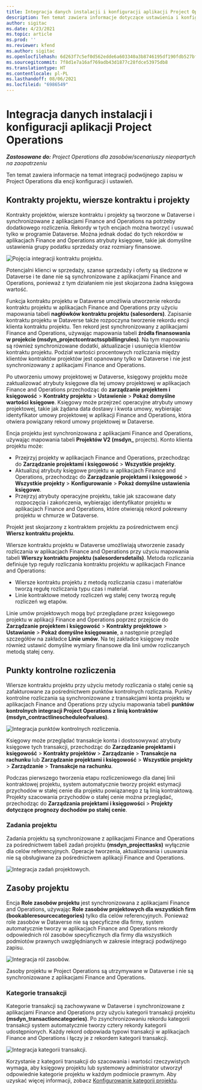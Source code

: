 ```yaml
---
title: Integracja danych instalacji i konfiguracji aplikacji Project Operations
description: Ten temat zawiera informacje dotyczące ustawienia i konfigurowania mapowania podwójnego zapisu w Project Operations.
author: sigitac
ms.date: 4/23/2021
ms.topic: article
ms.prod: ''
ms.reviewer: kfend
ms.author: sigitac
ms.openlocfilehash: 6d263f7c5ef0d562edde6a603340a3b8746195df190fdb527bfa40297f68eed2
ms.sourcegitcommit: 7f8d1e7a16af769adb43d1877c28fdce53975db8
ms.translationtype: HT
ms.contentlocale: pl-PL
ms.lasthandoff: 08/06/2021
ms.locfileid: "6986549"
---
```

# <a name="project-operations-setup-and-configuration-data-integration"></a>Integracja danych instalacji i konfiguracji aplikacji Project Operations

_**Zastosowane do:** Project Operations dla zasobów/scenariuszy nieopartych na zaopatrzeniu_

Ten temat zawiera informacje na temat integracji podwójnego zapisu w Project Operations dla encji konfiguracji i ustawień.

## <a name="project-contracts-contract-lines-and-projects"></a>Kontrakty projektu, wiersze kontraktu i projekty

Kontrakty projektów, wiersze kontraktu i projekty są tworzone w Dataverse i synchronizowane z aplikacjami Finance and Operations na potrzeby dodatkowego rozliczenia. Rekordy w tych encjach można tworzyć i usuwać tylko w programie Dataverse. Można jednak dodać do tych rekordów w aplikacjach Finance and Operations atrybuty księgowe, takie jak domyślne ustawienia grupy podatku sprzedaży oraz rozmiary finansowe.

  ![Pojęcia integracji kontraktu projektu.](./media/1ProjectContract.jpg)

Potencjalni klienci w sprzedaży, szanse sprzedaży i oferty są śledzone w Dataverse i te dane nie są synchronizowane z aplikacjami Finance and Operations, ponieważ z tym działaniem nie jest skojarzona żadna księgowa wartość.

Funkcja kontraktu projektu w Dataverse umożliwia utworzenie rekordu kontraktu projektu w aplikacjach Finance and Operations przy użyciu mapowania tabeli **nagłówków kontraktu projektu (salesorders)**. Zapisanie kontraktu projektu w Dataverse także rozpoczyna tworzenie rekordu encji klienta kontraktu projektu. Ten rekord jest synchronizowany z aplikacjami Finance and Operations, używając mapowania tabeli **źródła finansowania w projekcie (msdyn\_projectcontractsspbillingrules)**. Na tym mapowaniu są również synchronizowane dodatki, aktualizacje i usunięcia klientów kontraktu projektu. Podział wartości procentowych rozliczania między klientów kontraktów projektów jest opanowany tylko w Dataverse i nie jest synchronizowany z aplikacjami Finance and Operations.

Po utworzeniu umowy projektowej w Dataverse, księgowy projektu może zaktualizować atrybuty księgowe dla tej umowy projektowej w aplikacjach Finance and Operations przechodząc do **zarządzanie projektem i księgowość** > **Kontrakty projektu** > **Ustawienie** > **Pokaż domyślne wartości księgowe**. Księgowy może przejrzeć operacyjne atrybuty umowy projektowej, takie jak żądana data dostawy i kwota umowy, wybierając identyfikator umowy projektowej w aplikacji Finance and Operations, która otwiera powiązany rekord umowy projektowej w Dataverse.

Encja projektu jest synchronizowana z aplikacjami Finance and Operations, używając mapowania tabeli **Projektów V2 (msdyn\_** projects). Konto klienta projektu może:

  - Przejrzyj projekty w aplikacjach Finance and Operations, przechodząc do **Zarządzanie projektami i księgowość** > **Wszystkie projekty**. 
  - Aktualizuj atrybuty księgowe projektu w aplikacjach Finance and Operations, przechodząc do **Zarządzanie projektami i księgowość** > **Wszystkie projekty** > **Konfigurowanie** > **Pokaż domyślne ustawienia księgowe**.  
  - Przejrzyj atrybuty operacyjne projektu, takie jak szacowane daty rozpoczęcia i zakończenia, wybierając identyfikator projektu w aplikacjach Finance and Operations, które otwierają rekord pokrewny projektu w chmurze w Dataverse.

Projekt jest skojarzony z kontraktem projektu za pośrednictwem encji **Wiersz kontraktu projektu**.

Wiersze kontraktu projektu w Dataverse umożliwiają utworzenie zasady rozliczania w aplikacjach Finance and Operations przy użyciu mapowania tabeli **Wierszy kontraktu projektu (salesordersdetails)**. Metoda rozliczania definiuje typ reguły rozliczania kontraktu projektu w aplikacjach Finance and Operations:

  - Wiersze kontraktu projektu z metodą rozliczania czasu i materiałów tworzą regułę rozliczania typu czas i materiał.
  - Linie kontraktowe metody rozliczeń wg stałej ceny tworzą regułę rozliczeń wg etapów.

Linie umów projektowych mogą być przeglądane przez księgowego projektu w aplikacji Finance and Operations poprzez przejście do **Zarządzanie projektem i księgowość** > **Kontrakty projektowe** > **Ustawianie** > **Pokaż domyślne księgowanie**, a następnie przegląd szczegółów na zakładce **Linie umów**. Na tej zakładce księgowy może również ustawić domyślne wymiary finansowe dla linii umów rozliczanych metodą stałej ceny.

## <a name="billing-milestones"></a>Punkty kontrolne rozliczenia

Wiersze kontraktu projektu przy użyciu metody rozliczania o stałej cenie są zafakturowane za pośrednictwem punktów kontrolnych rozliczania. Punkty kontrolne rozliczania są synchronizowane z transakcjami konta projektu w aplikacjach Finance and Operations przy użyciu mapowania tabeli **punktów kontrolnych integracji Project Operations z linią kontraktów (msdyn\_contractlinescheduleofvalues)**.

  ![Integracja punktów kontrolnych rozliczenia.](./media/2Milestones.jpg)

Księgowy może przeglądać transakcje konta i dostosowywać atrybuty księgowe tych transakcji, przechodząc do **Zarządzanie projektami i księgowość** > **Kontrakty projektów** > **Zarządzanie** > **Transakcje na rachunku** lub **Zarządzanie projektami i księgowość** > **Wszystkie projekty** > **Zarządzanie** > **Transakcje na rachunku**.

Podczas pierwszego tworzenia etapu rozliczeniowego dla danej linii kontraktowej projektu, system automatycznie tworzy projekt estymacji przychodów w stałej cenie dla projektu powiązanego z tą linią kontraktową. Projekty szacowania przychodów o stałej cenie można przeglądać, przechodząc do **Zarządzania projektami i księgowości** > **Projekty dotyczące prognozy dochodów po stałej cenie**.

### <a name="project-tasks"></a>Zadania projektu

Zadania projektu są synchronizowane z aplikacjami Finance and Operations za pośrednictwem tabeli zadań projektu **(msdyn\_projecttasks)** wyłącznie dla celów referencyjnych. Operacje tworzenia, aktualizowania i usuwania nie są obsługiwane za pośrednictwem aplikacji Finance and Operations.

  ![Integracja zadań projektowych.](./media/3Tasks.jpg)

## <a name="project-resources"></a>Zasoby projektu

Encja **Role zasobów projektu** jest synchronizowana z aplikacjami Finance and Operations, używając **Role zasobów projektowych dla wszystkich firm (bookableresourcecategories)** tylko dla celów referencyjnych. Ponieważ role zasobów w Dataverse nie są specyficzne dla firmy, system automatycznie tworzy w aplikacjach Finance and Operations rekordy odpowiednich ról zasobów specyficznych dla firmy dla wszystkich podmiotów prawnych uwzględnianych w zakresie integracji podwójnego zapisu.

![Integracja ról zasobów.](./media/5Resources.jpg)

Zasoby projektu w Project Operations są utrzymywane w Dataverse i nie są synchronizowane z aplikacjami Finance and Operations.

### <a name="transaction-categories"></a>Kategorie transakcji

Kategorie transakcji są zachowywane w Dataverse i synchronizowane z aplikacjami Finance and Operations przy użyciu kategorii transakcji projektu **(msdyn\_transactioncategories)**. Po zsynchronizowaniu rekordu kategorii transakcji system automatycznie tworzy cztery rekordy kategorii udostępnionych. Każdy rekord odpowiada typowi transakcji w aplikacjach Finance and Operations i łączy je z rekordem kategorii transakcji.

![Integracja kategorii transakcji.](./media/4TransactionCategories.jpg)

Korzystanie z kategorii transakcji do szacowania i wartości rzeczywistych wymaga, aby księgowy projektu lub systemowy administrator utworzył odpowiednie kategorie projektu w każdym podmiocie prawnym. Aby uzyskać więcej informacji, zobacz [Konfigurowanie kategorii projektu](../project-accounting/configure-project-categories.md).
